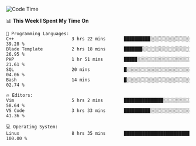 <!-- [![Top Langs](https://github-readme-stats.vercel.app/api/top-langs/?username=gagahsyuja&theme=dracula&hide_border=true&border_radius=7)](https://github.com/anuraghazra/github-readme-stats) -->

<!--START_SECTION:waka-->
![Code Time](http://img.shields.io/badge/Code%20Time-125%20hrs%2056%20mins-blue)

📊 **This Week I Spent My Time On** 

```text
💬 Programming Languages: 
C++                      3 hrs 22 mins       ██████████░░░░░░░░░░░░░░░   39.28 % 
Blade Template           2 hrs 18 mins       ███████░░░░░░░░░░░░░░░░░░   26.95 % 
PHP                      1 hr 51 mins        █████░░░░░░░░░░░░░░░░░░░░   21.61 % 
SQL                      20 mins             █░░░░░░░░░░░░░░░░░░░░░░░░   04.06 % 
Bash                     14 mins             █░░░░░░░░░░░░░░░░░░░░░░░░   02.74 % 

🔥 Editors: 
Vim                      5 hrs 2 mins        ███████████████░░░░░░░░░░   58.64 % 
VS Code                  3 hrs 33 mins       ██████████░░░░░░░░░░░░░░░   41.36 % 

💻 Operating System: 
Linux                    8 hrs 35 mins       █████████████████████████   100.00 % 
```


<!--END_SECTION:waka-->
